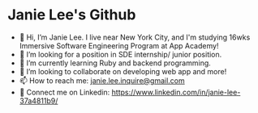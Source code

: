 # Janie Lee's Github
* 👋 Hi, I’m Janie Lee. I live near New York City, and I'm studying 16wks Immersive Software Engineering Program at App Academy! 
* 👀 I’m looking for a position in SDE internship/ junior position.
* 🌱 I’m currently learning Ruby and backend programming.
* 💞️ I’m looking to collaborate on developing web app and more!
* 📫 How to reach me: janie.lee.inquire@gmail.com
* 💼 Connect me on Linkedin: https://www.linkedin.com/in/janie-lee-37a4811b9/

